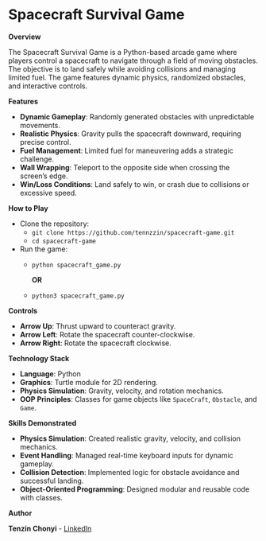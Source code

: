 # Spacecraft Survival Game

__Overview__

The Spacecraft Survival Game is a Python-based arcade game where players control a spacecraft to navigate through a field of moving obstacles. The objective is to land safely while avoiding collisions and managing limited fuel. The game features dynamic physics, randomized obstacles, and interactive controls.

__Features__
- **Dynamic Gameplay**: Randomly generated obstacles with unpredictable movements.
- **Realistic Physics**: Gravity pulls the spacecraft downward, requiring precise control.
- **Fuel Management**: Limited fuel for maneuvering adds a strategic challenge.
- **Wall Wrapping**: Teleport to the opposite side when crossing the screen’s edge.
- **Win/Loss Conditions**: Land safely to win, or crash due to collisions or excessive speed.

__How to Play__
- Clone the repository:
  - `git clone https://github.com/tennzzin/spacecraft-game.git`
  - `cd spacecraft-game`
- Run the game:
  - `python spacecraft_game.py`
  
      **OR**
  - `python3 spacecraft_game.py`

__Controls__
- **Arrow Up**: Thrust upward to counteract gravity.
- **Arrow Left**: Rotate the spacecraft counter-clockwise.
- **Arrow Right**: Rotate the spacecraft clockwise.

__Technology Stack__
- **Language**: Python
- **Graphics**: Turtle module for 2D rendering.
- **Physics Simulation**: Gravity, velocity, and rotation mechanics.
- **OOP Principles**: Classes for game objects like `SpaceCraft`, `Obstacle`, and `Game`.

__Skills Demonstrated__
- **Physics Simulation**: Created realistic gravity, velocity, and collision mechanics.
- **Event Handling**: Managed real-time keyboard inputs for dynamic gameplay.
- **Collision Detection**: Implemented logic for obstacle avoidance and successful landing.
- **Object-Oriented Programming**: Designed modular and reusable code with classes.

__Author__

**Tenzin Chonyi** - [LinkedIn](https://www.linkedin.com/in/tenzin-chonyi-871863252)
